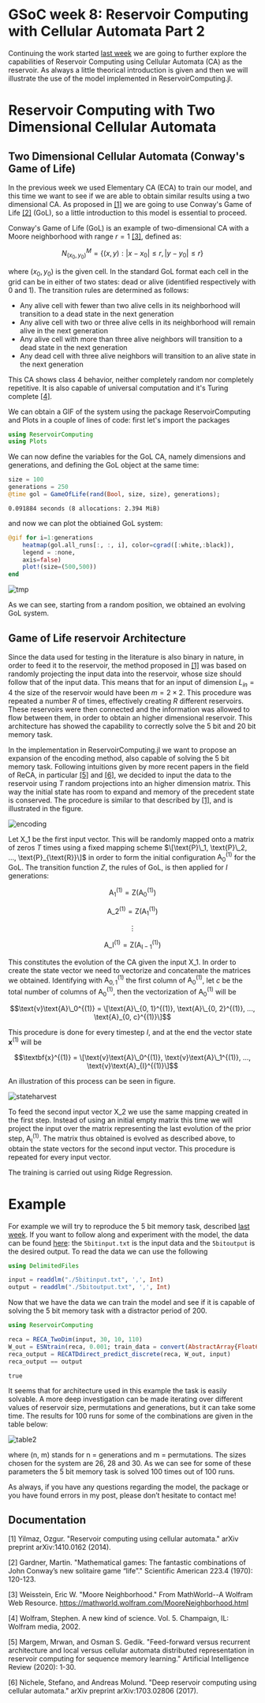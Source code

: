 # GSoC week 8: Reservoir Computing with Cellular Automata Part 2


Continuing the work started [last week](https://martinuzzifrancesco.github.io/posts/07_gsoc_week/) we are going to further explore the capabilities of Reservoir Computing using Cellular Automata (CA) as the reservoir. As always a little theorical introduction is given and then we will illustrate the use of the model implemented in ReservoirComputing.jl.

# Reservoir Computing with Two Dimensional Cellular Automata
## Two Dimensional Cellular Automata (Conway's Game of Life)

In the previous week we used Elementary CA (ECA) to train our model, and this time we want to see if we are able to obtain similar results using a two dimensional CA. As proposed in [[1]](#1) we are going to use Conway's Game of Life [[2]](#2) (GoL), so a little introduction to this model is essential to proceed. 

Conway's Game of Life (GoL) is an example of two-dimensional CA with a Moore neighborhood with range $r=1$ [[3]](#2), defined as:

$$ N^{M}_{(x_0, y_0)} = \{(x, y):|x-x_0| \le r, |y-y_0| \le r  \} $$

where $(x_0, y_0)$ is the given cell. In the standard GoL format each cell in the grid can be in either of two states: dead or alive (identified respectively with 0 and 1). The transition rules are determined as follows:

- Any alive cell with fewer than two alive cells in its neighborhood will transition to a dead state in the next generation
- Any alive cell with two or three alive cells in its neighborhood will remain alive in the next generation
- Any alive cell with more than three alive neighbors will transition to a dead state in the next generation
- Any dead cell with three alive neighbors will transition to an alive state in the next generation

This CA shows class 4 behavior, neither completely random nor completely repetitive. It is also capable of universal computation and it's Turing complete [[4]](#4).

We can obtain a GIF of the system using the package ReservoirComputing and Plots in a couple of lines of code: first let's import the packages

```julia
using ReservoirComputing
using Plots
```
We can now define the variables for the GoL CA, namely dimensions and generations, and defining the GoL object at the same time:

```julia
size = 100
generations = 250
@time gol = GameOfLife(rand(Bool, size, size), generations);
```

```
0.091884 seconds (8 allocations: 2.394 MiB)
```

and now we can plot the obtiained GoL system:
```julia
@gif for i=1:generations
    heatmap(gol.all_runs[:, :, i], color=cgrad([:white,:black]),
    legend = :none,
    axis=false)
    plot!(size=(500,500))
end
```

![tmp](https://user-images.githubusercontent.com/10376688/88486631-53167b80-cf7f-11ea-8dd9-aa6e848f278c.gif)

As we can see, starting from a random position, we obtained an evolving GoL system. 

## Game of Life reservoir Architecture

Since the data used for testing in the literature is also binary in nature, in order to feed it to the reservoir, the method proposed in [[1]](#1) was based on randomly projecting the input data into the reservoir, whose size should follow that of the input data. This means that for an input of dimension $L_{in}=4$ the size of the reservoir would have been $m=2 \times 2$. This procedure was repeated a number $R$ of times, effectively creating $R$ different reservoirs. These reservoirs were then connected and the information was allowed to flow between them, in order to obtain an higher dimensional reservoir. This architecture has showed the capability to correctly solve the 5 bit and 20 bit memory task. 

In the implementation in ReservoirComputing.jl we want to propose an expansion of the encoding method, also capable of solving the 5 bit memory task. Following intuitions given by more recent papers in the field of ReCA, in particular [[5]](#5) and [[6]](#6), we decided to input the data to the reservoir using $T$ random projections into an higher dimension matrix. This way the initial state has room to expand and memory of the precedent state is conserved. The procedure is similar to that described by [[1]](#1), and is illustrated in the figure.

![encoding](https://user-images.githubusercontent.com/10376688/88486877-30856200-cf81-11ea-986b-555291eabeff.png)

Let $\text{X}\_1$ be the first input vector. This will be randomly mapped onto a matrix of zeros $T$ times using a fixed mapping scheme $\[\text{P}\_1, \text{P}\_2, ..., \text{P}_{\text{R}}\]$ in order to form the initial configuration $\text{A}_0^{(1)}$ for the GoL. The transition function $Z$, the rules of GoL, is then applied for $I$ generations:

$$\text{A}_{1}^{(1)}=\text{Z}(\text{A}_0^{(1)})$$

$$ \text{A}\_{2}^{(1)} = \text{Z}(\text{A}_{1}^{(1)}) $$

$$ \vdots $$

$$ \text{A}\_{\text{I}}^{(1)} = \text{Z}(\text{A}_{\text{I}-1}^{(1)}) $$


This constitutes the evolution of the CA given the input $\text{X}\_1$. In order to create the state vector we need to vectorize and concatenate the matrices we obtained. Identifying with $\text{A}_{0, 1}^{(1)}$ the first column of $\text{A}_0^{(1)}$, let $c$ be the total number of columns of $\text{A}_0^{(1)}$, then the vectorization of $\text{A}_0^{(1)}$ will be


$$\text{v}\text{A}\_0^{(1)} = \[\text{A}\_{0, 1}^{(1)}, \text{A}\_{0, 2}^{(1)}, ..., \text{A}_{0, c}^{(1)}\]$$
 
This procedure is done for every timestep $I$, and at the end the vector state $\textbf{x}^{(1)}$ will be 

$$\textbf{x}^{(1)} = \[\text{v}\text{A}\_0^{(1)}, \text{v}\text{A}\_1^{(1)}, ..., \text{v}\text{A}_{I}^{(1)}\]$$

An illustration of this process can be seen in figure.

![stateharvest](https://user-images.githubusercontent.com/10376688/88486881-4561f580-cf81-11ea-8298-25b203609908.png)

To feed the second input vector $\text{X}\_2$ we use the same mapping created in the first step. Instead of using an initial empty matrix this time we will project the input over the matrix representing the last evolution of the prior step, $\text{A}_{\text{I}}^{(1)}$. The matrix thus obtained is evolved as described above, to obtain the state vectors for the second input vector. This procedure is repeated for every input vector.

The training is carried out using Ridge Regression.

# Example

For example we will try to reproduce the 5 bit memory task, described [last week](https://martinuzzifrancesco.github.io/posts/07_gsoc_week/). If you want to follow along and experiment with the model, the data can be found [here](https://github.com/SciML/ReservoirComputing.jl/files/4978264/5bit200.zip): the ```5bitinput.txt``` is the input data and the ```5bitoutput``` is the desired output. To read the data we can use the following 

```julia 
using DelimitedFiles

input = readdlm("./5bitinput.txt", ',', Int)
output = readdlm("./5bitoutput.txt", ',', Int)
```
 Now that we have the data we can train the model and see if it is capable of solving the 5 bit memory task with a distractor period of 200. 
 
 ```julia
 using ReservoirComputing
 
reca = RECA_TwoDim(input, 30, 10, 110)
W_out = ESNtrain(reca, 0.001; train_data = convert(AbstractArray{Float64}, output))
reca_output = RECATDdirect_predict_discrete(reca, W_out, input)
reca_output == output
 ```
```
true
```

It seems that for architecture used in this example the task is easily solvable. A more deep investigation can be made iterating over different values of reservoir size, permutations and generations, but it can take some time. The results for 100 runs for some of the combinations are given in the table below:

![table2](https://user-images.githubusercontent.com/10376688/88487945-02585000-cf8a-11ea-8a3c-6c34dfb8eef5.png)

where (n, m) stands for n = generations and m = permutations. The sizes chosen for the system are 26, 28 and 30. As we can see for some of these parameters the 5 bit memory task is solved 100 times out of 100 runs. 


As always, if you have any questions regarding the model, the package or you have found errors in my post, please don’t hesitate to contact me!

## Documentation

<a id="1">[1]</a>
Yilmaz, Ozgur. "Reservoir computing using cellular automata." arXiv preprint arXiv:1410.0162 (2014).

<a id="2">[2]</a>
Gardner, Martin. "Mathematical games: The fantastic combinations of John Conway’s new solitaire game “life”." Scientific American 223.4 (1970): 120-123.

<a id="3">[3]</a>
Weisstein, Eric W. "Moore Neighborhood." From MathWorld--A Wolfram Web Resource. https://mathworld.wolfram.com/MooreNeighborhood.html 

<a id="4">[4]</a>
Wolfram, Stephen. A new kind of science. Vol. 5. Champaign, IL: Wolfram media, 2002.

<a id="5">[5]</a>
Margem, Mrwan, and Osman S. Gedik. "Feed-forward versus recurrent architecture and local versus cellular automata distributed representation in reservoir computing for sequence memory learning." Artificial Intelligence Review (2020): 1-30.

<a id="6">[6]</a>
Nichele, Stefano, and Andreas Molund. "Deep reservoir computing using cellular automata." arXiv preprint arXiv:1703.02806 (2017).

